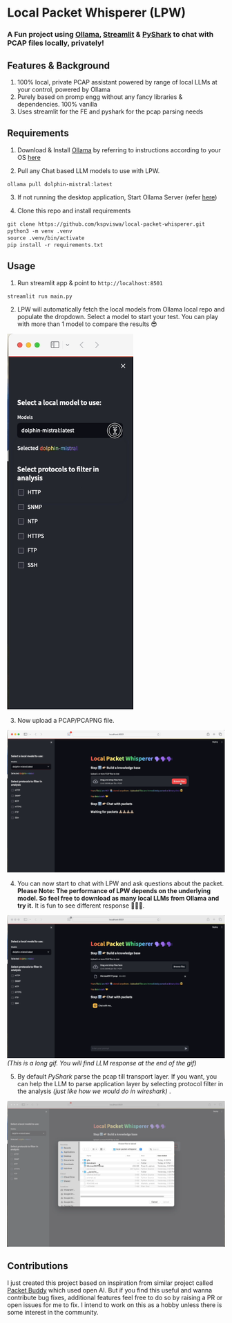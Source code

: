 # Local Packet Whisperer (LPW)

### A Fun project using [Ollama](https://github.com/ollama), [Streamlit](https://streamlit.io) & [PyShark](https://github.com/KimiNewt/pyshark) to chat with PCAP files locally, privately!

## Features & Background

1) 100% local, private PCAP assistant powered by range of local LLMs at your control, powered by Ollama
2) Purely based on promp engg without any fancy libraries & dependencies. 100% vanilla
3) Uses streamlit for the FE and pyshark for the pcap parsing needs

## Requirements

1) Download & Install [Ollama](https://ollama.ai) by referring to instructions according to your OS [here](https://ollama.com/download)

2) Pull any Chat based LLM models to use with LPW.
```
ollama pull dolphin-mistral:latest
```
3) If not running the desktop application, Start Ollama Server (refer [here](https://github.com/ollama/ollama?tab=readme-ov-file#start-ollama))

4) Clone this repo and install requirements
```
git clone https://github.com/kspviswa/local-packet-whisperer.git
python3 -m venv .venv
source .venv/bin/activate
pip install -r requirements.txt
```

## Usage

1) Run streamlit app & point to `http://localhost:8501`
```
streamlit run main.py
```

2) LPW will automatically fetch the local models from Ollama local repo and populate the dropdown. Select a model to start your test. You can play with more than 1 model to compare the results 😎

![](gifs/select_models.gif)

3) Now upload a PCAP/PCAPNG file.

![](gifs/upload_pcap.gif)

4) You can now start to chat with LPW and ask questions about the packet. **Please Note: The performance of LPW depends on the underlying model. So feel free to download as many local LLMs from Ollama and try it.** It is fun to see different response 🤩🤩🤩.

![](gifs/packet_chat.gif)
*(This is a long gif. You will find LLM response at the end of the gif)*

5) By default *PyShark* parse the pcap till transport layer. If you want, you can help the LLM to parse application layer by selecting protocol filter in the analysis *(just like how we would do in wireshark)* .

![](gifs/chat_with_ntp.gif)

## Contributions

I just created this project based on inspiration from similar project called [Packet Buddy](https://github.com/automateyournetwork/packet_buddy) which used open AI. But if you find this useful and wanna contribute bug fixes, additional features feel free to do so by raising a PR or open issues for me to fix. I intend to work on this as a hobby unless there is some interest in the community.
